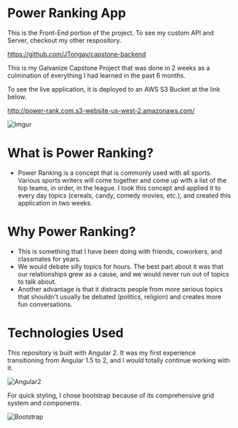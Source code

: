 # Power Ranking App

This is the Front-End portion of the project. To see my custom API and Server, checkout my other respository. 

https://github.com/JTongay/capstone-backend

This is my Galvanize Capstone Project that was done in 2 weeks as a culmination of everything I had learned in the past 6 months.

To see the live application, it is deployed to an AWS S3 Bucket at the link below.

http://power-rank.com.s3-website-us-west-2.amazonaws.com/

![Imgur](http://i.imgur.com/K33XeUc.png)

# What is Power Ranking?

* Power Ranking is a concept that is commonly used with all sports. Various sports writers will come together and come up with a list of the top teams, in order, in the league. I took this concept and applied it to every day topics (cereals, candy, comedy movies, etc.), and created this application in two weeks.

# Why Power Ranking?

* This is something that I have been doing with friends, coworkers, and classmates for years.
* We would debate silly topics for hours. The best part about it was that our relationships grew as a cause, and we would never run out of topics to talk about.
* Another advantage is that it distracts people from more serious topics that shouldn't usually be debated (politics, religion) and creates more fun conversations.

# Technologies Used

This repository is built with Angular 2. It was my first experience transitioning from Angular 1.5 to 2, and I would totally continue working with it.

![Angular2](https://www.ag-grid.com/images/angular2.png)

For quick styling, I chose bootstrap because of its comprehensive grid system and components.

![Bootstrap](http://res.cloudinary.com/dnkqgvjbd/image/upload/v1451679096/bootstrap_xfpqre.png)

